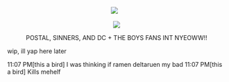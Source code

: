 <p align="center">
</a>
<img src="https://komarev.com/ghpvc/?username=jukejoints&color=c41b20&base=1000&style=flat&label=QUEER-counter" />⠀
<p align="center">

<p align="center">
  <img src="https://i.pinimg.com/1200x/29/9c/93/299c93fb2690150447878b9c95ffa3de.jpg"/>
</p>

<p align="center">
  POSTAL, SINNERS, AND DC + THE BOYS FANS INT NYEOWW!!
</p>

wip, ill yap here later


11:07 PM[this a bird] I was thinking if ramen deltaruen my bad
11:07 PM[this a bird] Kills mehelf
